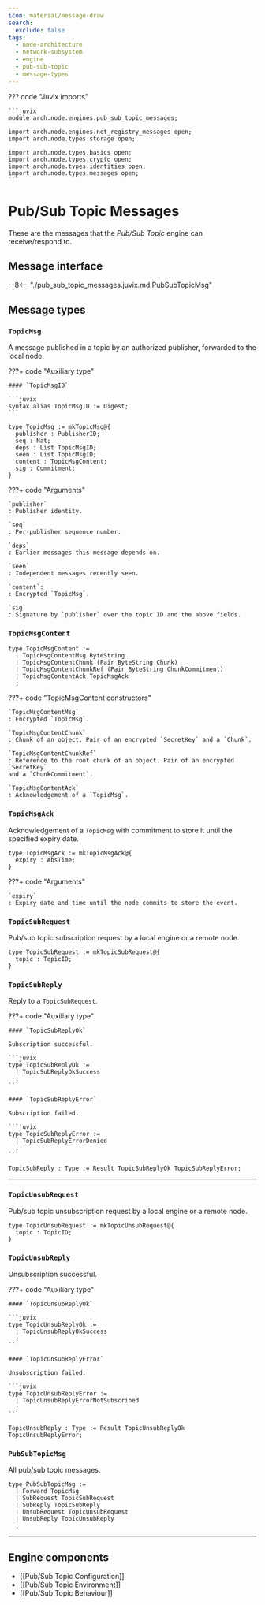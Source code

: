 ```yaml
---
icon: material/message-draw
search:
  exclude: false
tags:
  - node-architecture
  - network-subsystem
  - engine
  - pub-sub-topic
  - message-types
---
```


??? code "Juvix imports"

    ```juvix
    module arch.node.engines.pub_sub_topic_messages;

    import arch.node.engines.net_registry_messages open;
    import arch.node.types.storage open;

    import arch.node.types.basics open;
    import arch.node.types.crypto open;
    import arch.node.types.identities open;
    import arch.node.types.messages open;
    ```

# Pub/Sub Topic Messages

These are the messages that the *Pub/Sub Topic* engine can receive/respond to.

## Message interface

--8<-- "./pub_sub_topic_messages.juvix.md:PubSubTopicMsg"

<!-- TODO: add message sequence diagrams -->

## Message types

### `TopicMsg`

A message published in a topic by an authorized publisher,
forwarded to the local node.

???+ code "Auxiliary type"

    #### `TopicMsgID`

    ```juvix
    syntax alias TopicMsgID := Digest;
    ```


```juvix
type TopicMsg := mkTopicMsg@{
  publisher : PublisherID;
  seq : Nat;
  deps : List TopicMsgID;
  seen : List TopicMsgID;
  content : TopicMsgContent;
  sig : Commitment;
}
```

???+ code "Arguments"

    `publisher`
    : Publisher identity.

    `seq`
    : Per-publisher sequence number.

    `deps`
    : Earlier messages this message depends on.

    `seen`
    : Independent messages recently seen.

    `content`:
    : Encrypted `TopicMsg`.

    `sig`
    : Signature by `publisher` over the topic ID and the above fields.

### `TopicMsgContent`

```juvix
type TopicMsgContent :=
  | TopicMsgContentMsg ByteString
  | TopicMsgContentChunk (Pair ByteString Chunk)
  | TopicMsgContentChunkRef (Pair ByteString ChunkCommitment)
  | TopicMsgContentAck TopicMsgAck
  ;
```

???+ code "TopicMsgContent constructors"

    `TopicMsgContentMsg`
    : Encrypted `TopicMsg`.

    `TopicMsgContentChunk`
    : Chunk of an object. Pair of an encrypted `SecretKey` and a `Chunk`.

    `TopicMsgContentChunkRef`
    : Reference to the root chunk of an object. Pair of an encrypted `SecretKey`
    and a `ChunkCommitment`.

    `TopicMsgContentAck`
    : Acknowledgement of a `TopicMsg`.

### `TopicMsgAck`

Acknowledgement of a `TopicMsg` with commitment to store it until the specified
expiry date.

```juvix
type TopicMsgAck := mkTopicMsgAck@{
  expiry : AbsTime;
}
```

???+ code "Arguments"

    `expiry`
    : Expiry date and time until the node commits to store the event.

### `TopicSubRequest`

Pub/sub topic subscription request by a local engine or a remote node.

```juvix
type TopicSubRequest := mkTopicSubRequest@{
  topic : TopicID;
}
```

### `TopicSubReply`

Reply to a `TopicSubRequest`.

???+ code "Auxiliary type"

    #### `TopicSubReplyOk`

    Subscription successful.

    ```juvix
    type TopicSubReplyOk :=
      | TopicSubReplyOkSuccess
      ;
    ```

    #### `TopicSubReplyError`

    Subscription failed.

    ```juvix
    type TopicSubReplyError :=
      | TopicSubReplyErrorDenied
      ;
    ```

```juvix
TopicSubReply : Type := Result TopicSubReplyOk TopicSubReplyError;
```
---

### `TopicUnsubRequest`

Pub/sub topic unsubscription request by a local engine or a remote node.

```juvix
type TopicUnsubRequest := mkTopicUnsubRequest@{
  topic : TopicID;
}
```

### `TopicUnsubReply`

Unsubscription successful.

???+ code "Auxiliary type"

    #### `TopicUnsubReplyOk`

    ```juvix
    type TopicUnsubReplyOk :=
      | TopicUnsubReplyOkSuccess
      ;
    ```

    #### `TopicUnsubReplyError`

    Unsubscription failed.

    ```juvix
    type TopicUnsubReplyError :=
      | TopicUnsubReplyErrorNotSubscribed
      ;
    ```

```juvix
TopicUnsubReply : Type := Result TopicUnsubReplyOk TopicUnsubReplyError;
```

### `PubSubTopicMsg`

All pub/sub topic  messages.

<!-- --8<-- [start:PubSubTopicMsg] -->
```juvix
type PubSubTopicMsg :=
  | Forward TopicMsg
  | SubRequest TopicSubRequest
  | SubReply TopicSubReply
  | UnsubRequest TopicUnsubRequest
  | UnsubReply TopicUnsubReply
  ;
```
<!-- --8<-- [end:PubSubTopicMsg] -->
---

## Engine components

- [[Pub/Sub Topic Configuration]]
- [[Pub/Sub Topic Environment]]
- [[Pub/Sub Topic Behaviour]]
